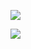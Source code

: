 ![](https://www.nta.go.jp/tmp/b7585706-a65e-4c50-ab7c-0fc92ac6ae26/images/1d169c2bbafa7410f56f715dc3aeed0bf50521c0d4e796cb46fbf3270db160f7.jpg)

![](https://www.nta.go.jp/tmp/b7585706-a65e-4c50-ab7c-0fc92ac6ae26/images/0591b542bf0249cd2ad952ceaceded40559a948066816fd1ac8e45326c11732b.jpg)